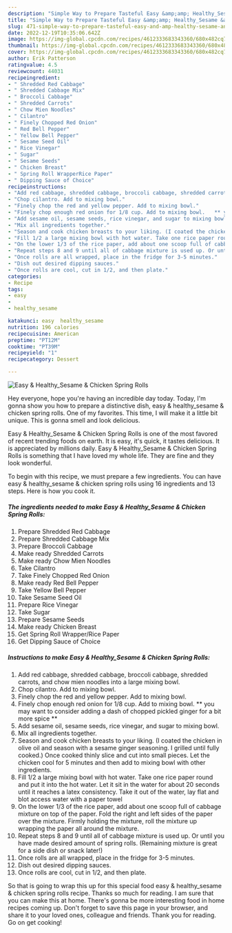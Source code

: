 ```yaml
---
description: "Simple Way to Prepare Tasteful Easy &amp;amp; Healthy_Sesame &amp;amp; Chicken Spring Rolls"
title: "Simple Way to Prepare Tasteful Easy &amp;amp; Healthy_Sesame &amp;amp; Chicken Spring Rolls"
slug: 471-simple-way-to-prepare-tasteful-easy-and-amp-healthy-sesame-and-amp-chicken-spring-rolls
date: 2022-12-19T10:35:06.642Z
image: https://img-global.cpcdn.com/recipes/4612333683343360/680x482cq70/easy-healthy_sesame-chicken-spring-rolls-recipe-main-photo.jpg
thumbnail: https://img-global.cpcdn.com/recipes/4612333683343360/680x482cq70/easy-healthy_sesame-chicken-spring-rolls-recipe-main-photo.jpg
cover: https://img-global.cpcdn.com/recipes/4612333683343360/680x482cq70/easy-healthy_sesame-chicken-spring-rolls-recipe-main-photo.jpg
author: Erik Patterson
ratingvalue: 4.5
reviewcount: 44031
recipeingredient:
- " Shredded Red Cabbage"
- " Shredded Cabbage Mix"
- " Broccoli Cabbage"
- " Shredded Carrots"
- " Chow Mien Noodles"
- " Cilantro"
- " Finely Chopped Red Onion"
- " Red Bell Pepper"
- " Yellow Bell Pepper"
- " Sesame Seed Oil"
- " Rice Vinegar"
- " Sugar"
- " Sesame Seeds"
- " Chicken Breast"
- " Spring Roll WrapperRice Paper"
- " Dipping Sauce of Choice"
recipeinstructions:
- "Add red cabbage, shredded cabbage, broccoli cabbage, shredded carrots, and chow mien noodles into a large mixing bowl."
- "Chop cilantro. Add to mixing bowl."
- "Finely chop the red and yellow pepper. Add to mixing bowl."
- "Finely chop enough red onion for 1/8 cup. Add to mixing bowl.   ** you may want to consider adding a dash of chopped pickled ginger for a bit more spice **"
- "Add sesame oil, sesame seeds, rice vinegar, and sugar to mixing bowl."
- "Mix all ingredients together."
- "Season and cook chicken breasts to your liking. (I coated the chicken in olive oil and season with a sesame ginger seasoning. I grilled until fully cooked.) Once cooked thinly slice and cut into small pieces. Let the chicken cool for 5 minutes and then add to mixing bowl with other ingredients."
- "Fill 1/2 a large mixing bowl with hot water. Take one rice paper round and put it into the hot water. Let it sit in the water for about 20 seconds until it reaches a latex consistency. Take it out of the water, lay flat and blot access water with a paper towel"
- "On the lower 1/3 of the rice paper, add about one scoop full of cabbage mixture on top of the paper. Fold the right and left sides of the paper over the mixture. Firmly holding the mixture, roll the mixture up wrapping the paper all around the mixture."
- "Repeat steps 8 and 9 until all of cabbage mixture is used up. Or until you have made desired amount of spring rolls. (Remaining mixture is great for a side dish or snack later!)"
- "Once rolls are all wrapped, place in the fridge for 3-5 minutes."
- "Dish out desired dipping sauces."
- "Once rolls are cool, cut in 1/2, and then plate."
categories:
- Recipe
tags:
- easy
- 
- healthy_sesame

katakunci: easy  healthy_sesame 
nutrition: 196 calories
recipecuisine: American
preptime: "PT12M"
cooktime: "PT39M"
recipeyield: "1"
recipecategory: Dessert

---
```



![Easy &amp; Healthy_Sesame &amp; Chicken Spring Rolls](https://img-global.cpcdn.com/recipes/4612333683343360/680x482cq70/easy-healthy_sesame-chicken-spring-rolls-recipe-main-photo.jpg)

Hey everyone, hope you're having an incredible day today. Today, I'm gonna show you how to prepare a distinctive dish, easy &amp; healthy_sesame &amp; chicken spring rolls. One of my favorites. This time, I will make it a little bit unique. This is gonna smell and look delicious.



Easy &amp; Healthy_Sesame &amp; Chicken Spring Rolls is one of the most favored of recent trending foods on earth. It is easy, it's quick, it tastes delicious. It is appreciated by millions daily. Easy &amp; Healthy_Sesame &amp; Chicken Spring Rolls is something that I have loved my whole life. They are fine and they look wonderful.


To begin with this recipe, we must prepare a few ingredients. You can have easy &amp; healthy_sesame &amp; chicken spring rolls using 16 ingredients and 13 steps. Here is how you cook it.

<!--inarticleads1-->

##### The ingredients needed to make Easy &amp; Healthy_Sesame &amp; Chicken Spring Rolls:

1. Prepare  Shredded Red Cabbage
1. Prepare  Shredded Cabbage Mix
1. Prepare  Broccoli Cabbage
1. Make ready  Shredded Carrots
1. Make ready  Chow Mien Noodles
1. Take  Cilantro
1. Take  Finely Chopped Red Onion
1. Make ready  Red Bell Pepper
1. Take  Yellow Bell Pepper
1. Take  Sesame Seed Oil
1. Prepare  Rice Vinegar
1. Take  Sugar
1. Prepare  Sesame Seeds
1. Make ready  Chicken Breast
1. Get  Spring Roll Wrapper/Rice Paper
1. Get  Dipping Sauce of Choice




<!--inarticleads2-->

##### Instructions to make Easy &amp; Healthy_Sesame &amp; Chicken Spring Rolls:

1. Add red cabbage, shredded cabbage, broccoli cabbage, shredded carrots, and chow mien noodles into a large mixing bowl.
1. Chop cilantro. Add to mixing bowl.
1. Finely chop the red and yellow pepper. Add to mixing bowl.
1. Finely chop enough red onion for 1/8 cup. Add to mixing bowl.   ** you may want to consider adding a dash of chopped pickled ginger for a bit more spice **
1. Add sesame oil, sesame seeds, rice vinegar, and sugar to mixing bowl.
1. Mix all ingredients together.
1. Season and cook chicken breasts to your liking. (I coated the chicken in olive oil and season with a sesame ginger seasoning. I grilled until fully cooked.) Once cooked thinly slice and cut into small pieces. Let the chicken cool for 5 minutes and then add to mixing bowl with other ingredients.
1. Fill 1/2 a large mixing bowl with hot water. Take one rice paper round and put it into the hot water. Let it sit in the water for about 20 seconds until it reaches a latex consistency. Take it out of the water, lay flat and blot access water with a paper towel
1. On the lower 1/3 of the rice paper, add about one scoop full of cabbage mixture on top of the paper. Fold the right and left sides of the paper over the mixture. Firmly holding the mixture, roll the mixture up wrapping the paper all around the mixture.
1. Repeat steps 8 and 9 until all of cabbage mixture is used up. Or until you have made desired amount of spring rolls. (Remaining mixture is great for a side dish or snack later!)
1. Once rolls are all wrapped, place in the fridge for 3-5 minutes.
1. Dish out desired dipping sauces.
1. Once rolls are cool, cut in 1/2, and then plate.




So that is going to wrap this up for this special food easy &amp; healthy_sesame &amp; chicken spring rolls recipe. Thanks so much for reading. I am sure that you can make this at home. There's gonna be more interesting food in home recipes coming up. Don't forget to save this page in your browser, and share it to your loved ones, colleague and friends. Thank you for reading. Go on get cooking!
